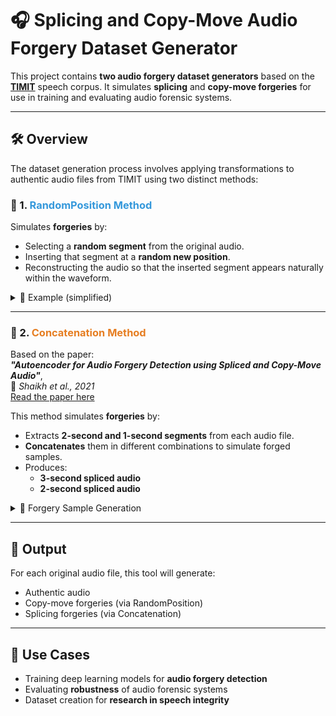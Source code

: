# 🎧 Splicing and Copy-Move Audio Forgery Dataset Generator

This project contains **two audio forgery dataset generators** based on the [**TIMIT**](https://catalog.ldc.upenn.edu/LDC93S1) speech corpus. It simulates **splicing** and **copy-move forgeries** for use in training and evaluating audio forensic systems.

---

## 🛠️ Overview

The dataset generation process involves applying transformations to authentic audio files from TIMIT using two distinct methods:

### 🔀 1. <span style="color:#3498db">RandomPosition Method</span>

Simulates **forgeries** by:
- Selecting a **random segment** from the original audio.
- Inserting that segment at a **random new position**.
- Reconstructing the audio so that the inserted segment appears naturally within the waveform.

<details>
<summary>📌 Example (simplified)</summary>

Original: `---[Original Segment A]---[Original Segment B]---`  
Forgery: `---[Original Segment A]---[Copied Segment from B]---[Remaining B]---`
</details>

---

### 🔁 2. <span style="color:#e67e22">Concatenation Method</span>

Based on the paper:  
**_"Autoencoder for Audio Forgery Detection using Spliced and Copy-Move Audio"_**,  
📄 *Shaikh et al., 2021*  
[Read the paper here](https://arxiv.org/abs/2109.06665)

This method simulates **forgeries** by:
- Extracts **2-second and 1-second segments** from each audio file.
- **Concatenates** them in different combinations to simulate forged samples.
- Produces:
  - **3-second spliced audio**
  - **2-second spliced audio**

<details>
<summary>📌 Forgery Sample Generation</summary>

- Take `2s + 1s = 3s` → Spliced audio sample  
- Take `1s + 1s = 2s` → Another spliced sample
</details>

---

## 📂 Output

For each original audio file, this tool will generate:
- Authentic audio
- Copy-move forgeries (via RandomPosition)
- Splicing forgeries (via Concatenation)

---

## 📌 Use Cases

- Training deep learning models for **audio forgery detection**
- Evaluating **robustness** of audio forensic systems
- Dataset creation for **research in speech integrity**

